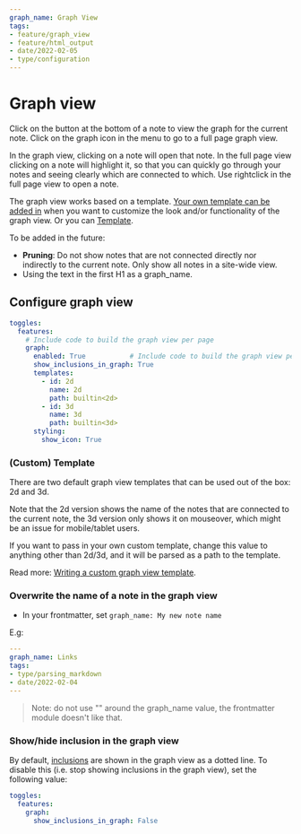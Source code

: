 ```yaml
---
graph_name: Graph View
tags:
- feature/graph_view
- feature/html_output
- date/2022-02-05
- type/configuration
---
```

   
# Graph view   
Click on the button at the bottom of a note to view the graph for the current note. Click on the graph icon in the menu to go to a full page graph view.   
   
In the graph view, clicking on a note will open that note. In the full page view clicking on a note will highlight it, so that you can quickly go through your notes and seeing clearly which are connected to which. Use rightclick in the full page view to open a note.   
   
The graph view works based on a template. [Your own template can be added in](../../Configurations/Styling/Writing%20a%20custom%20graph%20view%20template.md) when you want to customize the look and/or functionality of the graph view. Or you can [Template](#template).   
   
To be added in the future:   
   
- **Pruning**: Do not show notes that are not connected directly nor indirectly to the current note. Only show all notes in a site-wide view.   
- Using the text in the first H1 as a graph_name.   
   
## Configure graph view   
``` yaml
toggles:
  features:
    # Include code to build the graph view per page 
    graph:
      enabled: True           # Include code to build the graph view per page (default: True)
      show_inclusions_in_graph: True
      templates:
        - id: 2d
          name: 2d
          path: builtin<2d>
        - id: 3d
          name: 3d
          path: builtin<3d>
      styling:
        show_icon: True
```
   
   
### (Custom) Template   
There are two default graph view templates that can be used out of the box: 2d and 3d.    
   
Note that the 2d version shows the name of the notes that are connected to the current note, the 3d version only shows it on mouseover, which might be an issue for mobile/tablet users.   
   
If you want to pass in your own custom template, change this value to anything other than 2d/3d, and it will be parsed as a path to the template.    
   
Read more: [Writing a custom graph view template](../../Configurations/Styling/Writing%20a%20custom%20graph%20view%20template.md).   
   
   
### Overwrite the name of a note in the graph view   
   
- In your frontmatter, set `graph_name: My new note name`   
   
E.g:   
``` yaml
---
graph_name: Links
tags: 
- type/parsing_markdown
- date/2022-02-04
---
```
   
   
> Note: do not use "" around the graph_name value, the frontmatter module doesn't like that.   
   
   
### Show/hide inclusion in the graph view   
By default, [inclusions](../../Configurations/Features/Include%20notes.md) are shown in the graph view as a dotted line. To disable this (i.e. stop showing inclusions in the graph view), set the following value:   
   
``` yaml
toggles:
  features:
    graph:
      show_inclusions_in_graph: False
```
